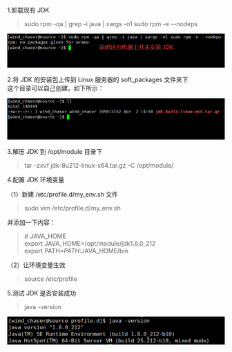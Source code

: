 1.卸载现有 JDK  
>sudo rpm -qa | grep -i java | xargs -n1 sudo rpm -e --nodeps  

![img.png](images/img49.png)    

2.将 JDK 的安装包上传到 Linux 服务器的 soft_packages 文件夹下  
这个目录可以自己创建，如下所示：  

![img.png](images/img50.png)  

3.解压 JDK 到 /opt/module 目录下  
>tar -zxvf jdk-8u212-linux-x64.tar.gz -C /opt/module/  

4.配置 JDK 环境变量  

（1）新建 /etc/profile.d/my_env.sh 文件  
>sudo vim /etc/profile.d/my_env.sh  

并添加一下内容：  
>\# JAVA_HOME  
export JAVA_HOME=/opt/module/jdk1.8.0_212  
export PATH=$PATH:$JAVA_HOME/bin  

（2）让环境变量生效  
>source /etc/profile  

5.测试 JDK 是否安装成功  
>java -version  

![img_1.png](images/img51.png)  








